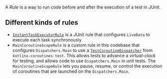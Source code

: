 A _Rule_ is a way to run code before and after the execution of a test in JUnit.

## Different kinds of rules

- [`InstantTaskExecutorRule`](https://developer.android.com/reference/androidx/arch/core/executor/testing/InstantTaskExecutorRule) is a JUnit rule that configures `LiveData` to execute each task synchronously
- `MainCoroutineScopeRule` is a custom rule in this codebase that configures `Dispatchers.Main` to use a [`TestCoroutineDispatcher`](https://kotlin.github.io/kotlinx.coroutines/kotlinx-coroutines-test/kotlinx.coroutines.test/-test-coroutine-dispatcher/) from `kotlinx-coroutines-test`. This allows tests to advance a _virtual-clock_ for testing, and allows code to use `Dispatchers.Main` in unit tests. The `MainCoroutineScopeRule` lets you pause, resume, or control the execution of coroutines that are launched on the `Dispatchers.Main`.
